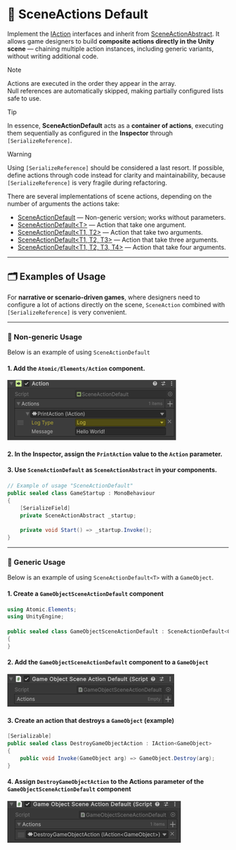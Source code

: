 # 🧩 SceneActions Default

Implement the [IAction](IActions.md) interfaces and inherit
from [SceneActionAbstract](SceneActionsAbstract.md). It allows game designers to build **composite actions directly in
the Unity scene** — chaining multiple action instances, including generic variants, without writing
additional code.

> [!NOTE]  
> Actions are executed in the order they appear in the array.  
> Null references are automatically skipped, making partially configured lists safe to use.

> [!TIP]
> In essence, **SceneActionDefault** acts as a **container of actions**, executing them sequentially as configured in
> the **Inspector** through `[SerializeReference]`.

> [!WARNING]
> Using `[SerializeReference]` should be considered a last resort. If possible, define actions through code instead for
> clarity and maintainability, because `[SerializeReference]` is very fragile during refactoring.

There are several implementations of scene actions, depending on the number of arguments the actions take:

- [SceneActionDefault](SceneActionDefault.md) — Non-generic version; works without parameters.
- [SceneActionDefault&lt;T&gt;](SceneActionDefault%601.md) — Action that take one argument.
- [SceneActionDefault&lt;T1, T2&gt;](SceneActionDefault%602.md) — Action that take two arguments.
- [SceneActionDefault&lt;T1, T2, T3&gt;](SceneActionDefault%603.md) — Action that take three arguments.
- [SceneActionDefault&lt;T1, T2, T3, T4&gt;](SceneActionDefault%604.md) — Action that take four arguments.


---

## 🗂 Examples of Usage

For **narrative or scenario-driven games**, where designers need to configure a lot of actions directly on the scene,
`SceneAction` combined with `[SerializeReference]` is very convenient.

---

### 🔹 Non-generic Usage

Below is an example of using `SceneActionDefault`

#### 1. Add the `Atomic/Elements/Action` component.

<img src="../../Images/SceneAction.png" alt="SceneAction example" width="384" height="137">

#### 2. In the **Inspector**, assign the `PrintAction` value to the `Action` parameter.

#### 3. Use `SceneActionDefault` as `SceneActionAbstract` in your components.

```csharp
// Example of usage "SceneActionDefault"
public sealed class GameStartup : MonoBehaviour
{
    [SerializeField] 
    private SceneActionAbstract _startup;

    private void Start() => _startup.Invoke();
}
```

---

### 🔹 Generic Usage

Below is an example of using `SceneActionDefault<T>` with a `GameObject`.

#### 1. Create a `GameObjectSceneActionDefault` component

```csharp
using Atomic.Elements;
using UnityEngine;

public sealed class GameObjectSceneActionDefault : SceneActionDefault<GameObject>
{
}
```

#### 2. Add the `GameObjectSceneActionDefault` component to a `GameObject`

<img src="../../Images/GameObjectSceneActionDefault.png" alt="GameObjectSceneActionDefault component" width="380" height="74">

#### 3. Create an action that destroys a `GameObject` (example)

```csharp
[Serializable]
public sealed class DestroyGameObjectAction : IAction<GameObject>
{
    public void Invoke(GameObject arg) => GameObject.Destroy(arg);
}
```

#### 4. Assign `DestroyGameObjectAction` to the **Actions** parameter of the `GameObjectSceneActionDefault` component

<img src="../../Images/GameObjectSceneActionDefault_WithAction.png" alt="GameObjectSceneActionDefault with Destroy action" height="95">